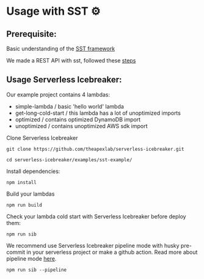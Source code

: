 # Usage with SST ⚙️

## Prerequisite:

Basic understanding of the [SST framework](https://sst.dev/)

We made a REST API with sst, followed these [steps](https://sst.dev/examples/how-to-create-a-rest-api-with-serverless.html)

## Usage Serverless Icebreaker:

Our example project contains 4 lambdas:

- simple-lambda / basic 'hello world' lambda
- get-long-cold-start / this lambda has a lot of unoptimized imports
- optimized / contains optimized DynamoDB import
- unoptimized / contains unoptimized AWS sdk import

Clone Serverless Icebreaker

```
git clone https://github.com/theapexlab/serverless-icebreaker.git
```

```
cd serverless-icebreaker/examples/sst-example/
```

Install dependencies:

```
npm install
```

Build your lambdas

```
npm run build
```

Check your lambda cold start with Serverless Icebreaker before deploy them:

```
npm run sib
```

We recommend use Serverless Icebreaker pipeline mode with husky pre-commit in your serverless project or make a github action. Read more about pipeline mode [here](https://github.com/theapexlab/serverless-icebreaker/blob/main/README.md).

```
npm run sib --pipeline
```
